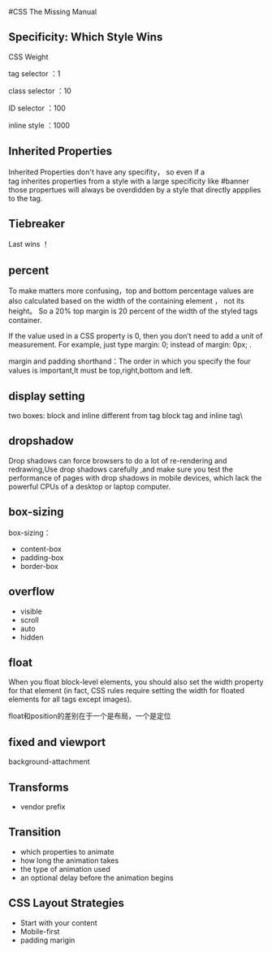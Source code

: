 #CSS The Missing Manual

## Specificity: Which Style Wins 

CSS Weight

tag selector ：1

class selector ：10

ID selector ：100

inline style ：1000

## Inherited Properties

Inherited Properties don't have any specifity， so even if a  
tag inherites properties from a style with a large specificity  like #banner those propertues will always be overdidden by a style that directly appplies to the tag.

## Tiebreaker
Last wins ！

## percent

To make matters more confusing，top and bottom percentage values are also calculated based on the width of the containing element ， not its height。 So a 20% top margin is 20 percent of the width of the styled tags container.

If the value used in a CSS property is 0, then you don’t need to add a unit of measurement. For example, just type margin: 0; instead of margin: 0px; .

margin and padding shorthand：The order in which you specify the four values is important,It must be top,right,bottom and left.


## display setting

two boxes: block and inline 
different from tag block tag and inline tag\


## dropshadow 
Drop shadows can force browsers to do a lot of re-rendering and redrawing,Use drop shadows carefully ,and make sure you test the performance of pages with drop shadows in mobile devices, which lack the powerful CPUs of a desktop or laptop computer.

## box-sizing 
box-sizing：

- content-box
- padding-box
- border-box

## overflow

- visible
- scroll
- auto
- hidden

## float
When you float block-level elements, you should also set the width property for that element (in fact, CSS rules require setting the width for floated elements for all tags except images).

float和position的差别在于一个是布局，一个是定位


## fixed and viewport
background-attachment

## Transforms
- vendor prefix

## Transition
- which properties to animate
- how long the animation takes
- the type of animation used
- an optional delay before the animation begins

## CSS Layout Strategies
- Start with your content
- Mobile-first
- padding marigin






